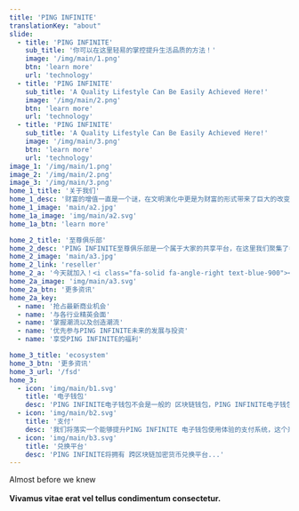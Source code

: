 ```yaml
---
title: 'PING INFINITE'
translationKey: "about"
slide:
  - title: 'PING INFINITE'
    sub_title: '你可以在这里轻易的掌控提升生活品质的方法！'
    image: '/img/main/1.png'
    btn: 'learn more'
    url: 'technology'
  - title: 'PING INFINITE'
    sub_title: 'A Quality Lifestyle Can Be Easily Achieved Here!'
    image: '/img/main/2.png'
    btn: 'learn more'
    url: 'technology'
  - title: 'PING INFINITE'
    sub_title: 'A Quality Lifestyle Can Be Easily Achieved Here!'
    image: '/img/main/3.png'
    btn: 'learn more'
    url: 'technology'
image_1: '/img/main/1.png'
image_2: '/img/main/2.png'
image_3: '/img/main/3.png'
home_1_title: '关于我们'
home_1_desc: '财富的增值一直是一个谜，在文明演化中更是为财富的形式带来了巨大的改变。然而财富的本质却不曾改变，而财富的价值只有在流通中体现。当全球的经济都受到影响导致金钱无法流通，那么要将如何创造财富？<br><br>PING INFINITE的成立就是要创造一个让人们能够将生活方式从基本提升至更佳的一个社会。我们在PING INFINITE创造的这个方案不仅仅是提供一个能让我们够解决贫困的平台，也是为所有人提供一个追求富裕生活的一个长期平台。'
home_1_image: 'main/a2.jpg'
home_1a_image: 'img/main/a2.svg'
home_1a_btn: 'learn more'

home_2_title: '至尊俱乐部'
home_2_desc: 'PING INFINITE至尊俱乐部是一个属于大家的共享平台，在这里我们聚集了各行各业的精英，无论身份国际，我们一视同仁。'
home_2_image: 'main/a3.jpg'
home_2_link: 'reseller'
home_2_a: '今天就加入！<i class="fa-solid fa-angle-right text-blue-900"></i>'
home_2a_image: 'img/main/a3.svg'
home_2a_btn: '更多资讯'
home_2a_key:
  - name: '抢占最新商业机会'
  - name: '与各行业精英会面'
  - name: '掌握潮流以及创造潮流'
  - name: '优先参与PING INFINITE未来的发展与投资'
  - name: '享受PING INFINITE的福利'

home_3_title: 'ecosystem'
home_3_btn: '更多资讯'
home_3_url: '/fsd'
home_3:
  - icon: 'img/main/b1.svg'
    title: '电子钱包'
    desc: 'PING INFINITE电子钱包不会是一般的 区块链钱包，PING INFINITE电子钱包比 传统电子钱包有更多的变化...'
  - icon: 'img/main/b2.svg'
    title: '支付'
    desc: '我们将落实一个能够提升PING INFINITE 电子钱包使用体验的支付系统，这个系统就叫做PING INFINITE支付...'
  - icon: 'img/main/b3.svg'
    title: '兑换平台'
    desc: 'PING INFINITE将拥有 跨区块链加密货币兑换平台...'
---
```


Almost before we knew
<br><br>
**Vivamus vitae erat vel tellus condimentum consectetur.**